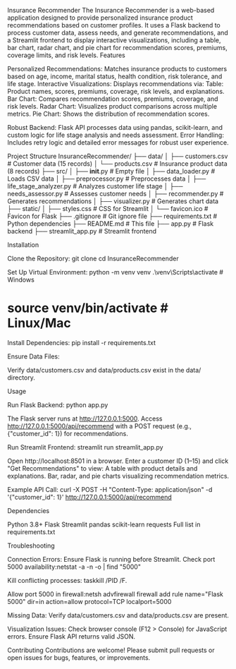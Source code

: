 Insurance Recommender
The Insurance Recommender is a web-based application designed to provide personalized insurance product recommendations based on customer profiles. It uses a Flask backend to process customer data, assess needs, and generate recommendations, and a Streamlit frontend to display interactive visualizations, including a table, bar chart, radar chart, and pie chart for recommendation scores, premiums, coverage limits, and risk levels.
Features

Personalized Recommendations: Matches insurance products to customers based on age, income, marital status, health condition, risk tolerance, and life stage.
Interactive Visualizations: Displays recommendations via:
Table: Product names, scores, premiums, coverage, risk levels, and explanations.
Bar Chart: Compares recommendation scores, premiums, coverage, and risk levels.
Radar Chart: Visualizes product comparisons across multiple metrics.
Pie Chart: Shows the distribution of recommendation scores.


Robust Backend: Flask API processes data using pandas, scikit-learn, and custom logic for life stage analysis and needs assessment.
Error Handling: Includes retry logic and detailed error messages for robust user experience.

Project Structure
InsuranceRecommender/
├── data/
│   ├── customers.csv       # Customer data (15 records)
│   └── products.csv        # Insurance product data (8 records)
├── src/
│   ├── __init__.py         # Empty file
│   ├── data_loader.py      # Loads CSV data
│   ├── preprocessor.py     # Preprocesses data
│   ├── life_stage_analyzer.py # Analyzes customer life stage
│   ├── needs_assessor.py   # Assesses customer needs
│   ├── recommender.py      # Generates recommendations
│   ├── visualizer.py       # Generates chart data
├── static/
│   ├── styles.css          # CSS for Streamlit
│   └── favicon.ico         # Favicon for Flask
├── .gitignore              # Git ignore file
├── requirements.txt        # Python dependencies
├── README.md               # This file
├── app.py                  # Flask backend
├── streamlit_app.py        # Streamlit frontend

Installation

Clone the Repository:
git clone <repository-url>
cd InsuranceRecommender


Set Up Virtual Environment:
python -m venv venv
.\venv\Scripts\activate  # Windows
# source venv/bin/activate  # Linux/Mac


Install Dependencies:
pip install -r requirements.txt


Ensure Data Files:

Verify data/customers.csv and data/products.csv exist in the data/ directory.



Usage

Run Flask Backend:
python app.py


The Flask server runs at http://127.0.0.1:5000.
Access http://127.0.0.1:5000/api/recommend with a POST request (e.g., {"customer_id": 1}) for recommendations.


Run Streamlit Frontend:
streamlit run streamlit_app.py


Open http://localhost:8501 in a browser.
Enter a customer ID (1–15) and click "Get Recommendations" to view:
A table with product details and explanations.
Bar, radar, and pie charts visualizing recommendation metrics.




Example API Call:
curl -X POST -H "Content-Type: application/json" -d '{"customer_id": 1}' http://127.0.0.1:5000/api/recommend



Dependencies

Python 3.8+
Flask
Streamlit
pandas
scikit-learn
requests
Full list in requirements.txt

Troubleshooting

Connection Errors:
Ensure Flask is running before Streamlit.
Check port 5000 availability:netstat -a -n -o | find "5000"


Kill conflicting processes: taskkill /PID <pid> /F.


Allow port 5000 in firewall:netsh advfirewall firewall add rule name="Flask 5000" dir=in action=allow protocol=TCP localport=5000




Missing Data:
Verify data/customers.csv and data/products.csv are present.


Visualization Issues:
Check browser console (F12 > Console) for JavaScript errors.
Ensure Flask API returns valid JSON.



Contributing
Contributions are welcome! Please submit pull requests or open issues for bugs, features, or improvements.
